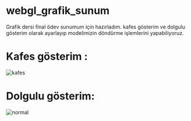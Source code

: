 # webgl_grafik_sunum
Grafik dersi final ödev sunumum için hazırladım.
kafes gösterim ve dolgulu gösterim olarak ayarlayıp modelimizin döndürme işlemlerini yapabiliyoruz.

# Kafes gösterim :
![kafes](https://user-images.githubusercontent.com/65421214/107069243-b6b51780-67f2-11eb-8417-aa2bc64a9365.PNG)

# Dolgulu gösterim:

![normal](https://user-images.githubusercontent.com/65421214/107069367-eebc5a80-67f2-11eb-90d3-16ce923a0e46.PNG)




